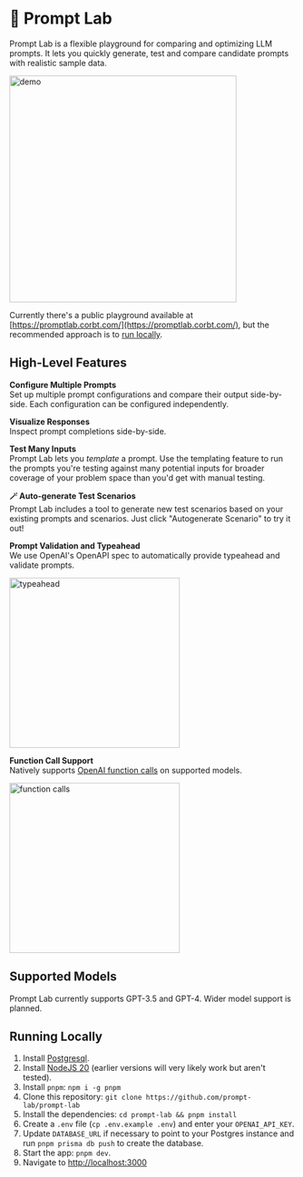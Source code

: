 # 🧪 Prompt Lab 

Prompt Lab is a flexible playground for comparing and optimizing LLM prompts. It lets you quickly generate, test and compare candidate prompts with realistic sample data.

<img src="https://github.com/corbt/prompt-lab/assets/176426/fc7624c6-5b65-4d4d-82b7-4a816f3e5678" alt="demo" height="400px">

Currently there's a public playground available at [https://promptlab.corbt.com/](https://promptlab.corbt.com/), but the recommended approach is to [run locally](#running-locally).

## High-Level Features

**Configure Multiple Prompts**  
Set up multiple prompt configurations and compare their output side-by-side. Each configuration can be configured independently.

**Visualize Responses**  
Inspect prompt completions side-by-side.

**Test Many Inputs**  
Prompt Lab lets you *template* a prompt. Use the templating feature to run the prompts you're testing against many potential inputs for broader coverage of your problem space than you'd get with manual testing.

**🪄 Auto-generate Test Scenarios**  
Prompt Lab includes a tool to generate new test scenarios based on your existing prompts and scenarios. Just click "Autogenerate Scenario" to try it out!

**Prompt Validation and Typeahead**  
We use OpenAI's OpenAPI spec to automatically provide typeahead and validate prompts.

<img alt="typeahead" src="https://github.com/corbt/prompt-lab/assets/176426/acc638f8-d851-4742-8d01-fe6f98890840" height="300px">

**Function Call Support**  
Natively supports [OpenAI function calls](https://openai.com/blog/function-calling-and-other-api-updates) on supported models.

<img height="300px" alt="function calls" src="https://github.com/corbt/prompt-lab/assets/176426/48ad13fe-af2f-4294-bf32-62015597fd9b">

## Supported Models
Prompt Lab currently supports GPT-3.5 and GPT-4. Wider model support is planned.

## Running Locally

1. Install [Postgresql](https://www.postgresql.org/download/).
2. Install [NodeJS 20](https://nodejs.org/en/download/current) (earlier versions will very likely work but aren't tested).
3. Install `pnpm`: `npm i -g pnpm`
4. Clone this repository: `git clone https://github.com/prompt-lab/prompt-lab`
5. Install the dependencies: `cd prompt-lab && pnpm install`
6. Create a `.env` file (`cp .env.example .env`) and enter your `OPENAI_API_KEY`.
7. Update `DATABASE_URL` if necessary to point to your Postgres instance and run `pnpm prisma db push` to create the database.
8. Start the app: `pnpm dev`.
9. Navigate to [http://localhost:3000](http://localhost:3000)
